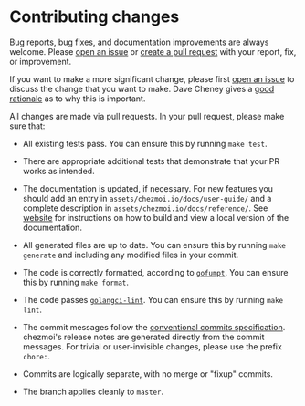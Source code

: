 # Contributing changes

Bug reports, bug fixes, and documentation improvements are always welcome.
Please [open an issue](https://github.com/twpayne/chezmoi/issues/new/choose) or
[create a pull
request](https://help.github.com/en/articles/creating-a-pull-request) with your
report, fix, or improvement.

If you want to make a more significant change, please first [open an
issue](https://github.com/twpayne/chezmoi/issues/new/choose) to discuss the
change that you want to make. Dave Cheney gives a [good
rationale](https://dave.cheney.net/2019/02/18/talk-then-code) as to why this is
important.

All changes are made via pull requests. In your pull request, please make sure
that:

* All existing tests pass. You can ensure this by running `make test`.

* There are appropriate additional tests that demonstrate that your PR works as
  intended.

* The documentation is updated, if necessary. For new features you should add an
  entry in `assets/chezmoi.io/docs/user-guide/` and a complete description in
  `assets/chezmoi.io/docs/reference/`. See [website](website.md) for
  instructions on how to build and view a local version of the documentation.

* All generated files are up to date. You can ensure this by running `make
  generate` and including any modified files in your commit.

* The code is correctly formatted, according to
  [`gofumpt`](https://mvdan.cc/gofumpt/). You can ensure this by running `make
  format`.

* The code passes [`golangci-lint`](https://github.com/golangci/golangci-lint).
  You can ensure this by running `make lint`.

* The commit messages follow the [conventional commits
  specification](https://www.conventionalcommits.org/en/v1.0.0/). chezmoi's
  release notes are generated directly from the commit messages. For trivial or
  user-invisible changes, please use the prefix `chore:`.

* Commits are logically separate, with no merge or "fixup" commits.

* The branch applies cleanly to `master`.
